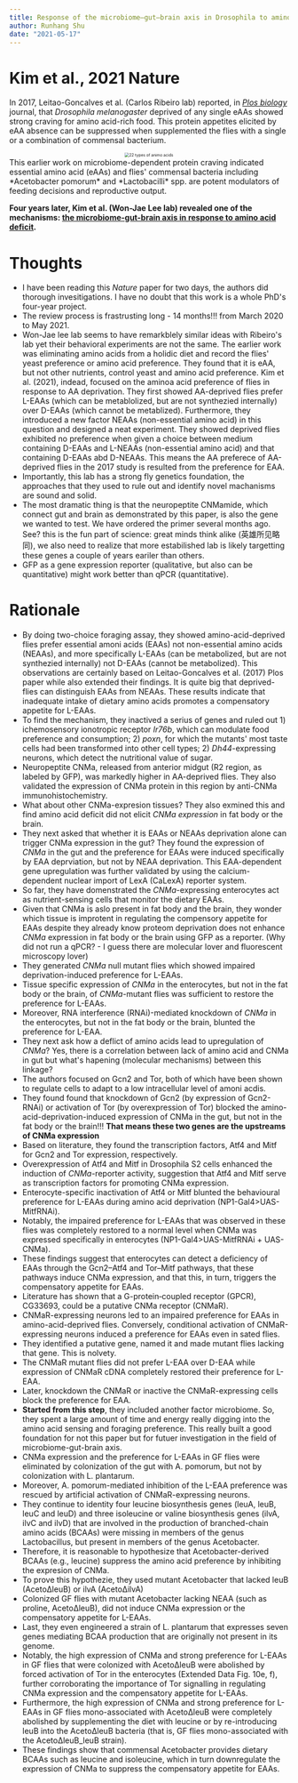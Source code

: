 ```yaml
---
title: Response of the microbiome–gut–brain axis in Drosophila to amino acid deficit
author: Runhang Shu
date: "2021-05-17"
---
```


# Kim et al., 2021 Nature
In 2017, Leitao-Goncalves et al. (Carlos Ribeiro lab) reported, in [*Plos biology*](https://journals.plos.org/plosbiology/article?id=10.1371/journal.pbio.2000862#sec002) journal, that *Drosophila melanogaster* deprived of any single eAAs showed strong craving for amino acid-rich food. This protein appetites elicited by eAA absence can be suppressed when supplemented the flies with a single or a combination of commensal bacterium. 
<center>
<img src="/en/pics/eAA-neAA.png" alt="22 types of animo acids" style="zoom:50%;" />
</center>
This earlier work on microbiome-dependent protein craving indicated essential amino acid (eAAs) and flies' commensal bacteria including *Acetobacter pomorum* and *Lactobacilli* spp. are potent modulators of feeding decisions and reproductive output. 


**Four years later, Kim et al. (Won-Jae Lee lab) revealed one of the mechanisms: [the microbiome-gut-brain axis in response to amino acid deficit](https://www.nature.com/articles/s41586-021-03522-2).** 

# Thoughts
  - I have been reading this *Nature* paper for two days, the authors did thorough invesitigations. I have no doubt that this work is a whole PhD's four-year project. 
  - The review process is frastrusting long - 14 months!!! from March 2020 to May 2021. 
  -  Won-Jae lee lab seems to have remarkblely similar ideas with Ribeiro's lab yet their behavioral experiments are not the same. The earlier work was eliminating amino acids from a holidic diet and record the flies' yeast preference or amino acid preference. They found that it is eAA, but not other nutrients, control yeast and amino acid preference. Kim et al. (2021), indead, focused on the aminoa acid preference of flies in response to AA deprivation. They first showed AA-deprived flies prefer L-EAAs (which can be metablolized, but are not synthezied internally) over D-EAAs (which cannot be metablized). Furthermore, they introduced a new factor NEAAs (non-essential amino acid) in this question and designed a neat experiment. They showed deprived flies exhibited no preference when given a choice between medium containing D-EAAs and L-NEAAs (non-essential amino acid) and that containing D-EAAs abd D-NEAAs. This means the AA preferece of AA-deprived flies in the 2017 study is resulted from the preference for EAA. 
  -  Importantly, this lab has a strong fly genetics foundation, the approaches that they used to rule out and identify novel machanisms are sound and solid. 
  -  The most dramatic thing is that the neuropeptite CNMamide, which connect gut and brain as demonstrated by this paper, is also the gene we wanted to test. We have ordered the primer several months ago. See? this is the fun part of science: great minds think alike (英雄所见略同), we also need to realize that more estabilished lab is likely targetting these genes a couple of years eariler than others. 
  -  GFP as a gene expression reporter (qualitative, but also can be quantitative) might work better than qPCR (quantitative). 

# Rationale
  - By doing two-choice foraging assay, they showed amino-acid-deprived flies prefer essential amoni acids (EAAs) not non-essential amino acids (NEAAs), and more specifically L-EAAs (can be metabolized, but are not synthezied internally) not D-EAAs (cannot be metabolized). This observations are certainly based on Leitao-Goncalves et al. (2017) Plos paper while also extended their findings. It is quite big that deprived-flies can distinguish EAAs from NEAAs. These results indicate that inadequate intake of dietary amino acids promotes a compensatory appetite for L-EAAs.
  - To find the mechanism, they inactived a serius of genes and ruled out 1) ichemosensory ionotropic receptor *Ir76b*, which can modulate food preference and consumption; 2) *poxn*, for which the mutants' most taste cells had been transformed into other cell types; 2) *Dh44*-expressing neurons, which detect the nutritional value of sugar. 
  - Neuropeptite CNMa, released from anterior midgut (R2 region, as labeled by GFP), was markedly higher in AA-deprived flies. They also validated the expression of CNMa protein in this region by anti-CNMa immunohistochemistry.
  - What about other CNMa-expresion tissues? They also exmined this and find amino acid deficit did not elicit _CNMa expression_ in fat body or the brain. 
  - They next asked that whether it is EAAs or NEAAs deprivation alone can trigger CNMa expression in the gut? They found the expression of _CNMa_ in the gut and the preference for EAAs were induced specifically by EAA deprviation, but not by NEAA deprivation. This EAA-dependent gene upregulation was further validated by using the calcium-dependent nuclear import of LexA (CaLexA) reporter system. 
  - So far, they have domenstrated the _CNMa_-expressing enterocytes act as nutrient-sensing cells that monitor the dietary EAAs.
  - Given that CNMa is aslo present in fat body and the brain, they wonder which tissue is improtent in regulating the compensory appetite for EAAs despite they already know proteom deprivation does not enhance _CNMa_ expression in fat body or the brain using GFP as a reporter. (Why did not run a qPCR? - I guess there are molecular lover and fluorescent microscopy lover)
  - They generated _CNMa_ null mutant flies which showed impaired deprivation-induced preference for L-EAAs. 
  - Tissue specific expression of _CNMa_ in the enterocytes, but not in the fat body or the brain, of _CNMa_-mutant flies was sufficient to restore the preference for L-EAAs. 
  - Moreover, RNA interference (RNAi)-mediated knockdown of _CNMa_ in the enterocytes, but not in the fat body or the brain, blunted the preference for L-EAA.
  - They next ask how a deflict of amino acids lead to upregulation of _CNMa_? Yes, there is a correlation between lack of amino acid and CNMa in gut but what's hapening (molecular mechanisms) between this linkage?
  - The authors focused on Gcn2 and Tor, both of which have been shown to regulate cells to adapt to a low intracellular level of amoni acdis. 
  - They found found that knockdown of Gcn2 (by expression of Gcn2-RNAi) or activation of Tor (by overexpression of Tor) blocked the amino-acid-deprivation-induced expression of CNMa in the gut, but not in the fat body or the brain!!! **That means these two genes are the upstreams of CNMa expression**
  - Based on literature, they found the transcription factors, Atf4 and Mitf for Gcn2 and Tor expression, respectively. 
  - Overexpression of Atf4 and Mitf in Drosophila S2 cells enhanced the induction of _CNMa_-reporter activity, suggestion that Atf4 and Mitf serve as transcription factors for promoting CNMa expression. 
  - Enterocyte-specific inactivation of Atf4 or Mitf blunted the behavioural preference for L-EAAs during amino acid deprivation (NP1-Gal4>UAS-MitfRNAi).
  - Notably, the impaired preference for L-EAAs that was observed in these flies was completely restored to a normal level when CNMa was expressed specifically in enterocytes (NP1-Gal4>UAS-MitfRNAi + UAS-CNMa). 
  - These findings suggest that enterocytes can detect a deficiency of EAAs through the Gcn2–Atf4 and Tor–Mitf pathways, that these pathways induce CNMa expression, and that this, in turn, triggers the compensatory appetite for EAAs.
  - Literature has shown that a G-protein‐coupled receptor (GPCR), CG33693, could be a putative CNMa receptor (CNMaR). 
  - CNMaR-expressing neurons led to an impaired preference for EAAs in amino-acid-deprived flies. Conversely, conditional activation of CNMaR-expressing neurons induced a preference for EAAs even in sated flies.
  - They identified a putative gene, named it and made mutant flies lacking that gene. This is nolvety. 
  - The CNMaR mutant flies did not prefer L-EAA over D-EAA while expression of CNMaR cDNA completely restored their preference for L-EAA.
  - Later, knockdown the CNMaR or inactive the CNMaR-expressing cells block the preference for EAA.
  - **Started from this step**, they included another factor microbiome. So, they spent a large amount of time and energy really digging into the amino acid sensing and foraging preference. This really built a good foundation for not this paper but for futuer investigation in the field of microbiome-gut-brain axis.
  - CNMa expression and the preference for L-EAAs in GF flies were eliminated by colonization of the gut with A. pomorum, but not by colonization with L. plantarum. 
  - Moreover, A. pomorum-mediated inhibition of the L-EAA preference was rescued by artificial activation of CNMaR-expressing neurons.
  - They continue to identity four leucine biosynthesis genes (leuA, leuB, leuC and leuD) and three isoleucine or valine biosynthesis genes (ilvA, ilvC and ilvD) that are involved in the production of branched-chain amino acids (BCAAs) were missing in members of the genus Lactobacillus, but present in members of the genus Acetobacter.
  - Therefore, it is reasonable to hypothesize that Acetobacter-derived BCAAs (e.g., leucine) suppress the amino acid preference by inhibiting the expresion of CNMa.
  -  To prove this hypothezie, they used mutant Acetobacter that lacked leuB (AcetoΔleuB) or ilvA (AcetoΔilvA)
  -  Colonized GF flies with mutant Acetobacter lacking NEAA (such as proline, AcetoΔleuB), did not induce CNMa expression or the compensatory appetite for L-EAAs.
  -  Last, they even engineered a strain of L. plantarum that expresses seven genes mediating BCAA production that are originally not present in its genome. 
  -  Notably, the high expression of CNMa and strong preference for L-EAAs in GF flies that were colonized with AcetoΔleuB were abolished by forced activation of Tor in the enterocytes (Extended Data Fig. 10e, f), further corroborating the importance of Tor signalling in regulating CNMa expression and the compensatory appetite for L-EAAs. 
  -  Furthermore, the high expression of CNMa and strong preference for L-EAAs in GF flies mono-associated with AcetoΔleuB were completely abolished by supplementing the diet with leucine or by re-introducing leuB into the AcetoΔleuB bacteria (that is, GF flies mono-associated with the AcetoΔleuB_leuB strain).
  -  These findings show that commensal Acetobacter provides dietary BCAAs such as leucine and isoleucine, which in turn downregulate the expression of CNMa to suppress the compensatory appetite for EAAs.
